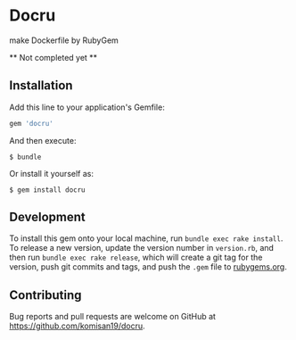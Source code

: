 # Docru

make Dockerfile by RubyGem

** Not completed yet **

## Installation

Add this line to your application's Gemfile:

```ruby
gem 'docru'
```

And then execute:

    $ bundle

Or install it yourself as:

    $ gem install docru

## Development

To install this gem onto your local machine, run `bundle exec rake install`. To release a new version, update the version number in `version.rb`, and then run `bundle exec rake release`, which will create a git tag for the version, push git commits and tags, and push the `.gem` file to [rubygems.org](https://rubygems.org).

## Contributing

Bug reports and pull requests are welcome on GitHub at https://github.com/komisan19/docru.
